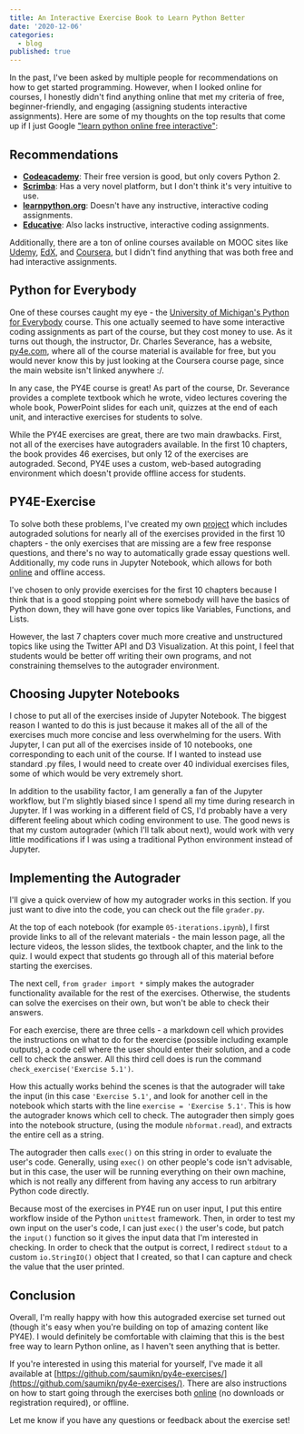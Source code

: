 ```yaml
---
title: An Interactive Exercise Book to Learn Python Better
date: '2020-12-06'
categories:
  - blog
published: true
---
```


In the past, I've been asked by multiple people for recommendations on how to get started programming. However, when I looked online for courses, I honestly didn't find anything online that met my criteria of free, beginner-friendly, and engaging (assigning students interactive assignments). Here are some of my thoughts on the top results that come up if I just Google ["learn python online free interactive"](https://www.google.com/search?q=learn+python+online+free+interactive):

## Recommendations

- **[Codeacademy](https://www.codecademy.com/learn/learn-python)**: Their free version is good, but only covers Python 2.
- **[Scrimba](https://scrimba.com/learn/python/)**: Has a very novel platform, but I don't think it's very intuitive to use.
- **[learnpython.org](https://www.learnpython.org)**: Doesn't have any instructive, interactive coding assignments.
- **[Educative](https://www.educative.io/courses/learn-python-3-from-scratch)**: Also lacks instructive, interactive coding assignments.

Additionally, there are a ton of online courses available on MOOC sites like [Udemy](https://www.udemy.com/topic/python/), [EdX](https://www.edx.org/learn/python), and [Coursera](https://www.coursera.org/courses?query=python), but I didn't find anything that was both free and had interactive assignments.

## Python for Everybody

One of these courses caught my eye - the [University of Michigan's Python for Everybody](https://www.coursera.org/specializations/python) course. This one actually seemed to have some interactive coding assignments as part of the course, but they cost money to use. As it turns out though, the instructor, Dr. Charles Severance, has a website, [py4e.com](http://py4e.com), where all of the course material is available for free, but you would never know this by just looking at the Coursera course page, since the main website isn't linked anywhere :/.

In any case, the PY4E course is great! As part of the course, Dr. Severance provides a complete textbook which he wrote, video lectures covering the whole book, PowerPoint slides for each unit, quizzes at the end of each unit, and interactive exercises for students to solve.

While the PY4E exercises are great, there are two main drawbacks. First, not all of the exercises have autograders available. In the first 10 chapters, the book provides 46 exercises, but only 12 of the exercises are autograded. Second, PY4E uses a custom, web-based autograding environment which doesn't provide offline access for students.

## PY4E-Exercise

To solve both these problems, I've created my own [project](https://github.com/saumikn/py4e-exercises) which includes autograded solutions for nearly all of the exercises provided in the first 10 chapters - the only exercises that are missing are a few free response questions, and there's no way to automatically grade essay questions well. Additionally, my code runs in Jupyter Notebook, which allows for both [online](https://mybinder.org/v2/gh/saumikn/py4e-exercises/HEAD) and offline access.

I've chosen to only provide exercises for the first 10 chapters because I think that is a good stopping point where somebody will have the basics of Python down, they will have gone over topics like Variables, Functions, and Lists.

However, the last 7 chapters cover much more creative and unstructured topics like using the Twitter API and D3 Visualization. At this point, I feel that students would be better off writing their own programs, and not constraining themselves to the autograder environment.

## Choosing Jupyter Notebooks

I chose to put all of the exercises inside of Jupyter Notebook. The biggest reason I wanted to do this is just because it makes all of the all of the exercises much more concise and less overwhelming for the users. With Jupyter, I can put all of the exercises inside of 10 notebooks, one corresponding to each unit of the course. If I wanted to instead use standard .py files, I would need to create over 40 individual exercises files, some of which would be very extremely short.

In addition to the usability factor, I am generally a fan of the Jupyter workflow, but I'm slightly biased since I spend all my time during research in Jupyter. If I was working in a different field of CS, I'd probably have a very different feeling about which coding environment to use. The good news is that my custom autograder (which I'll talk about next), would work with very little modifications if I was using a traditional Python environment instead of Jupyter.

## Implementing the Autograder

I'll give a quick overview of how my autograder works in this section. If you just want to dive into the code, you can check out the file `grader.py`.

At the top of each notebook (for example `05-iterations.ipynb`), I first provide links to all of the relevant materials - the main lesson page, all the lecture videos, the lesson slides, the textbook chapter, and the link to the quiz. I would expect that students go through all of this material before starting the exercises.

The next cell, `from grader import *` simply makes the autograder functionality available for the rest of the exercises. Otherwise, the students can solve the exercises on their own, but won't be able to check their answers.

For each exercise, there are three cells - a markdown cell which provides the instructions on what to do for the exercise (possible including example outputs), a code cell where the user should enter their solution, and a code cell to check the answer. All this third cell does is run the command `check_exercise('Exercise 5.1')`.

How this actually works behind the scenes is that the autograder will take the input (in this case `'Exercise 5.1'`, and look for another cell in the notebook which starts with the line `exercise = 'Exercise 5.1'`. This is how the autograder knows which cell to check. The autograder then simply goes into the notebook structure, (using the module `nbformat.read`), and extracts the entire cell as a string.

The autograder then calls `exec()` on this string in order to evaluate the user's code. Generally, using `exec()` on other people's code isn't advisable, but in this case, the user will be running everything on their own machine, which is not really any different from having any access to run arbitrary Python code directly.

Because most of the exercises in PY4E run on user input, I put this entire workflow inside of the Python `unittest` framework. Then, in order to test my own input on the user's code, I can just `exec()` the user's code, but patch the `input()` function so it gives the input data that I'm interested in checking. In order to check that the output is correct, I redirect `stdout` to a custom `io.StringIO()` object that I created, so that I can capture and check the value that the user printed.

## Conclusion

Overall, I'm really happy with how this autograded exercise set turned out (though it's easy when you're building on top of amazing content like PY4E). I would definitely be comfortable with claiming that this is the best free way to learn Python online, as I haven't seen anything that is better.

If you're interested in using this material for yourself, I've made it all available at [https://github.com/saumikn/py4e-exercises/](https://github.com/saumikn/py4e-exercises/). There are also instructions on how to start going through the exercises both [online](https://mybinder.org/v2/gh/saumikn/py4e-exercises/HEAD) (no downloads or registration required), or offline.

Let me know if you have any questions or feedback about the exercise set!
